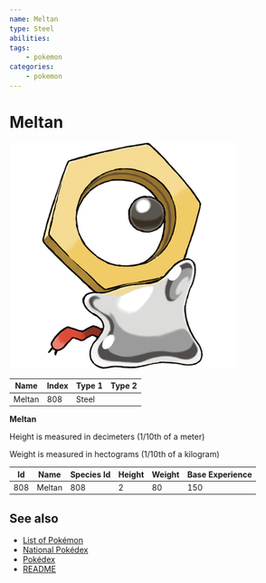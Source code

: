 ```yaml
---
name: Meltan
type: Steel
abilities: 
tags:
    - pokemon
categories:
    - pokemon
---
```


# Meltan


![Meltan](images/808.png)

| **Name** | **Index** | **Type 1** | **Type 2** |
|----|----|----|----|
| Meltan | 808 | Steel  |  |

**Meltan** 


Height is measured in decimeters (1/10th of a meter)

Weight is measured in hectograms (1/10th of a kilogram)

| **Id** | **Name** | **Species Id** | **Height** | **Weight** | **Base Experience** |
|--------|----------|----------------|------------|------------|---------------------|
| 808 | Meltan | 808 | 2 | 80 | 150 |


## See also

- [List of Pokémon](../pokemon.md)
- [National Pokédex](../national_pokedex.md)
- [Pokédex](../pokedex.md)
- [README](../README.md)
